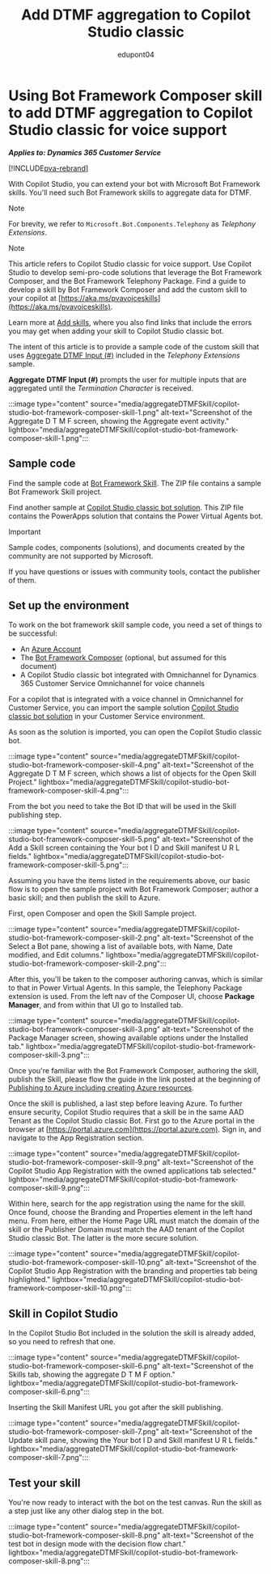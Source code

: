 ﻿---
title: Add DTMF aggregation to Copilot Studio classic 
description: Learn about the sample solution to add DTMF aggregation to Copilot Studio for voice support by using Bot Framework skills.
ms.date: 03/15/2024
ms.topic: conceptual
author: edupont04
ms.author: viange
---

# Using Bot Framework Composer skill to add DTMF aggregation to Copilot Studio classic for voice support

***Applies to: Dynamics 365 Customer Service***

[!INCLUDE[pva-rebrand](../includes/pva-rebrand.md)]

With Copilot Studio, you can extend your bot with Microsoft Bot Framework skills. You'll need such Bot Framework skills to aggregate data for DTMF. 
<!--No idea what the acronym stands for, but it's something about voice interaction./Eva -->

> [!NOTE]
> For brevity, we refer to `Microsoft.Bot.Components.Telephony` as *Telephony Extensions*.


> [!NOTE]
> This article refers to Copilot Studio classic for voice support. Use Copilot Studio to develop semi-pro-code solutions that leverage the Bot Framework Composer, and the Bot Framework Telephony Package. Find a guide to develop a skill by Bot Framework Composer and add the custom skill to your copilot at [https://aka.ms/pvavoiceskills](https://aka.ms/pvavoiceskills).

Learn more at [Add skills](/microsoft-copilot-studio/configuration-add-skills), where you also find links that include the errors you may get when adding your skill to Copilot Studio classic bot.  

The intent of this article is to provide a sample code of the custom skill that uses [Aggregate DTMF Input (#)](https://github.com/microsoft/botframework-components/tree/main/packages/Telephony#aggregate-dtmf-input-) included in the *Telephony Extensions* sample.  

**Aggregate DTMF Input (#)** prompts the user for multiple inputs that are aggregated until the *Termination Character*  is received.  

:::image type="content" source="media/aggregateDTMFSkill/copilot-studio-bot-framework-composer-skill-1.png" alt-text="Screenshot of the Aggregate D T M F screen, showing the Aggregate event activity." lightbox="media/aggregateDTMFSkill/copilot-studio-bot-framework-composer-skill-1.png":::

## Sample code

Find the sample code at [Bot Framework Skill](https://github.com/microsoft/Dynamics-365-FastTrack-Implementation-Assets/blob/master/Customer%20Service/ComponentLibrary/PVA/DTMFAggreationSkill/sampleartifacts/aggregateDTMFSkill.zip). The ZIP file contains a sample Bot Framework Skill project.  

Find another sample at [Copilot Studio classic bot solution](https://github.com/microsoft/Dynamics-365-FastTrack-Implementation-Assets/blob/master/Customer%20Service/ComponentLibrary/PVA/DTMFAggreationSkill/sampleartifacts/AggregateDTMF_1_0_0_0.zip). This ZIP file contains the PowerApps solution that contains the Power Virtual Agents bot.  

> [!IMPORTANT]
> Sample codes, components (solutions), and documents created by the community are not supported by Microsoft.
>
> If you have questions or issues with community tools, contact the publisher of them.  

## Set up the environment

To work on the bot framework skill sample code, you need a set of things to be successful:

- An [Azure Account](https://azure.microsoft.com/free/)
- The [Bot Framework Composer](https://aka.ms/bf-composer-download-win) (optional, but assumed for this document)
- A Copilot Studio classic bot integrated with Omnichannel for Dynamics 365 Customer Service Omnichannel for voice channels

For a copilot that is integrated with a voice channel in Omnichannel for Customer Service, you can import the sample solution [Copilot Studio classic bot solution](https://github.com/microsoft/Dynamics-365-FastTrack-Implementation-Assets/blob/master/Customer%20Service/ComponentLibrary/PVA/DTMFAggreationSkill/sampleartifacts/AggregateDTMF_1_0_0_0.zip) in your Customer Service environment.

As soon as the solution is imported, you can open the Copilot Studio classic bot.  

:::image type="content" source="media/aggregateDTMFSkill/copilot-studio-bot-framework-composer-skill-4.png" alt-text="Screenshot of the Aggregate D T M F screen, which shows a list of objects for the Open Skill Project." lightbox="media/aggregateDTMFSkill/copilot-studio-bot-framework-composer-skill-4.png":::

From the bot you need to take the Bot ID that will be used in the Skill publishing step.
 
:::image type="content" source="media/aggregateDTMFSkill/copilot-studio-bot-framework-composer-skill-5.png" alt-text="Screenshot of the Add a Skill screen containing the Your bot I D and Skill manifest U R L fields." lightbox="media/aggregateDTMFSkill/copilot-studio-bot-framework-composer-skill-5.png":::

Assuming you have the items listed in the requirements above, our basic flow is to open the sample project with Bot Framework Composer; author a basic skill; and then publish the skill to Azure.  

First, open Composer and open the Skill Sample project.  

:::image type="content" source="media/aggregateDTMFSkill/copilot-studio-bot-framework-composer-skill-2.png" alt-text="Screenshot of the Select a Bot pane, showing a list of available bots, with Name, Date modified, and Edit columns." lightbox="media/aggregateDTMFSkill/copilot-studio-bot-framework-composer-skill-2.png":::

After this, you'll be taken to the composer authoring canvas, which is similar to that in Power Virtual Agents. In this sample, the Telephony Package extension is used. From the left nav of the Composer UI, choose **Package Manager**, and from within that UI go to Installed tab.  

:::image type="content" source="media/aggregateDTMFSkill/copilot-studio-bot-framework-composer-skill-3.png" alt-text="Screenshot of the Package Manager screen, showing available options under the Installed tab." lightbox="media/aggregateDTMFSkill/copilot-studio-bot-framework-composer-skill-3.png":::

Once you're familiar with the Bot Framework Composer, authoring the skill, publish the Skill, please flow the guide in the link posted at the beginning of [Publishing to Azure including creating Azure resources](https://github.com/microsoft/botframework-components/blob/main/packages/Telephony/UsingComposerToBuildPVAVoiceSkills.md#publishing-to-azure-including-creating-azure-resources).  

Once the skill is published, a last step before leaving Azure. To further ensure security, Copilot Studio requires that a skill be in the same AAD Tenant as the Copilot Studio classic Bot. First go to the Azure portal in the browser at [https://portal.azure.com](https://portal.azure.com). Sign in, and navigate to the App Registration section.

:::image type="content" source="media/aggregateDTMFSkill/copilot-studio-bot-framework-composer-skill-9.png" alt-text="Screenshot of the Copilot Studio App Registration with the owned applications tab selected." lightbox="media/aggregateDTMFSkill/copilot-studio-bot-framework-composer-skill-9.png":::

Within here, search for the app registration using the name for the skill. Once found, choose the Branding and Properties element in the left hand menu. From here, either the Home Page URL must match the domain of the skill or the Publisher Domain must match the AAD tenant of the Copilot Studio classic Bot. The latter is the more secure solution.

:::image type="content" source="media/aggregateDTMFSkill/copilot-studio-bot-framework-composer-skill-10.png" alt-text="Screenshot of the Copilot Studio App Registration with the branding and properties tab being highlighted." lightbox="media/aggregateDTMFSkill/copilot-studio-bot-framework-composer-skill-10.png":::

## Skill in Copilot Studio

In the Copilot Studio Bot included in the solution the skill is already added, so you need to refresh that one.

:::image type="content" source="media/aggregateDTMFSkill/copilot-studio-bot-framework-composer-skill-6.png" alt-text="Screenshot of the Skills tab, showing the aggregate D T M F option." lightbox="media/aggregateDTMFSkill/copilot-studio-bot-framework-composer-skill-6.png":::

Inserting the Skill Manifest URL you got after the skill publishing.  

:::image type="content" source="media/aggregateDTMFSkill/copilot-studio-bot-framework-composer-skill-7.png" alt-text="Screenshot of the Update skill pane, showing the Your bot I D and Skill manifest U R L fields." lightbox="media/aggregateDTMFSkill/copilot-studio-bot-framework-composer-skill-7.png":::

## Test your skill

You're now ready to interact with the bot on the test canvas. Run the skill as a step just like any other dialog step in the bot.

:::image type="content" source="media/aggregateDTMFSkill/copilot-studio-bot-framework-composer-skill-8.png" alt-text="Screenshot of the test bot in design mode with the decision flow chart." lightbox="media/aggregateDTMFSkill/copilot-studio-bot-framework-composer-skill-8.png":::
